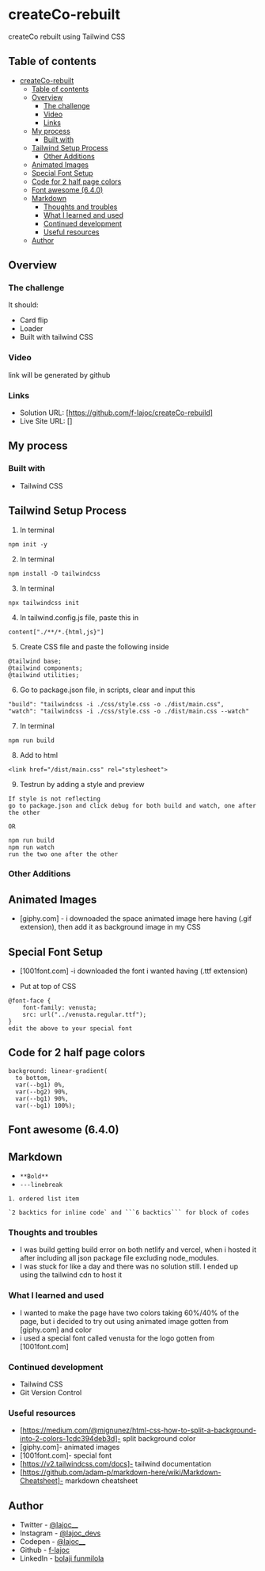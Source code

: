 # createCo-rebuilt
createCo rebuilt using Tailwind CSS

## Table of contents

- [createCo-rebuilt](#createco-rebuilt)
  - [Table of contents](#table-of-contents)
  - [Overview](#overview)
    - [The challenge](#the-challenge)
    - [Video](#video)
    - [Links](#links)
  - [My process](#my-process)
    - [Built with](#built-with)
  - [Tailwind Setup Process](#tailwind-setup-process)
    - [Other Additions](#other-additions)
  - [Animated Images](#animated-images)
  - [Special Font Setup](#special-font-setup)
  - [Code for 2 half page colors](#code-for-2-half-page-colors)
  - [Font awesome (6.4.0)](#font-awesome-640)
  - [Markdown](#markdown)
    - [Thoughts and troubles](#thoughts-and-troubles)
    - [What I learned and used](#what-i-learned-and-used)
    - [Continued development](#continued-development)
    - [Useful resources](#useful-resources)
  - [Author](#author)

## Overview

### The challenge


It should:

- Card flip 
- Loader
- Built with tailwind CSS 

### Video 

link will be generated by github

### Links

- Solution URL: [https://github.com/f-lajoc/createCo-rebuild] 
- Live Site URL: []

## My process

### Built with

- Tailwind CSS

 Tailwind Setup Process
 ---
 
1. In terminal
```terminal
npm init -y
```

2. In terminal
```terminal
npm install -D tailwindcss
```

3. In terminal
```terminal
npx tailwindcss init
```

4. In tailwind.config.js file, paste this in 
```
content["./**/*.{html,js}"]
```

5. Create CSS file and paste the following inside
```
@tailwind base;
@tailwind components;
@tailwind utilities;
```

6. Go to package.json file, in scripts, clear and input this
```
"build": "tailwindcss -i ./css/style.css -o ./dist/main.css",
"watch": "tailwindcss -i ./css/style.css -o ./dist/main.css --watch"
```

7. In terminal
```terminal
npm run build
```

8. Add to html
```
<link href="/dist/main.css" rel="stylesheet">
```

9. Testrun by adding a style and preview
```
If style is not reflecting
go to package.json and click debug for both build and watch, one after the other
```
```
OR
```
```terminal
npm run build
npm run watch
run the two one after the other
```

### Other Additions
 Animated Images
---
- [giphy.com] - i downoaded the space animated image here having (.gif extension), then add it as background image in my CSS
  
 Special Font Setup
---
- [1001font.com] -i downloaded the font i wanted having (.ttf extension)
  
+ Put at top of CSS
```
@font-face {
	font-family: venusta;
	src: url("../venusta.regular.ttf");
}
edit the above to your special font
```

 Code for 2 half page colors
---
```
background: linear-gradient(
  to bottom,
  var(--bg1) 0%,
  var(--bg2) 90%,
  var(--bg1) 90%,
  var(--bg1) 100%);

```
 Font awesome (6.4.0)
---
  <script src="https://kit.fontawesome.com/434622864a.js" crossorigin="anonymous"></script>


 Markdown
---
- `**Bold**`
- `---linebreak`
```
1. ordered list item
 ```
 ````
`2 backtics for inline code` and ```6 backtics``` for block of codes
 ```` 
 
### Thoughts and troubles
- I was build getting build error on both netlify and vercel, when i hosted it after including all json package file excluding node_modules.
- I was stuck for like a day and there was no solution still. I ended up using the tailwind cdn to host it
  
### What I learned and used
- I wanted to make the page have two colors taking 60%/40% of the page, but i decided to try out using animated image gotten from [giphy.com] and color
- i used a special font called venusta for the logo gotten from [1001font.com]

### Continued development
- Tailwind CSS
- Git Version Control

### Useful resources
- [https://medium.com/@mignunez/html-css-how-to-split-a-background-into-2-colors-1cdc394deb3d]- split background color
- [giphy.com]- animated images
- [1001font.com]- special font
- [https://v2.tailwindcss.com/docs]- tailwind documentation
- [https://github.com/adam-p/markdown-here/wiki/Markdown-Cheatsheet]- markdown cheatsheet

## Author

- Twitter - [@lajoc__](https://www.twitter.com/lajoc__)
- Instagram - [@lajoc_devs](https://www.instagram.com/lajoc_devs)
- Codepen - [@lajoc__](https://codepen.io/lajoc__/pen/bGvYWjR)
- Github - [f-lajoc ](https://github.com/f-lajoc)
- LinkedIn - [bolaji funmilola](https://www.linkedin.com/in/funmilola-b-b4044b13b)


